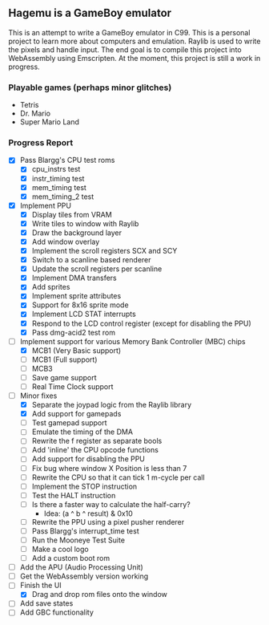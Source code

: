 ## Hagemu is a GameBoy emulator

This is an attempt to write a GameBoy emulator in C99. This is a personal project to learn more about computers and emulation. Raylib is used to write the pixels and handle input. The end goal is to compile this project into WebAssembly using Emscripten. At the moment, this project is still a work in progress.

### Playable games (perhaps minor glitches)
- Tetris
- Dr. Mario
- Super Mario Land

### Progress Report
- [x] Pass Blargg's CPU test roms
  - [x] cpu_instrs test
  - [x] instr_timing test
  - [x] mem_timing test
  - [x] mem_timing_2 test
- [x] Implement PPU
  - [x] Display tiles from VRAM
  - [x] Write tiles to window with Raylib
  - [x] Draw the background layer
  - [x] Add window overlay
  - [x] Implement the scroll registers SCX and SCY
  - [x] Switch to a scanline based renderer
  - [x] Update the scroll registers per scanline
  - [x] Implement DMA transfers
  - [x] Add sprites
  - [x] Implement sprite attributes
  - [x] Support for 8x16 sprite mode
  - [x] Implement LCD STAT interrupts
  - [x] Respond to the LCD control register (except for disabling the PPU)
  - [x] Pass dmg-acid2 test rom
- [ ] Implement support for various Memory Bank Controller (MBC) chips
  - [x] MCB1 (Very Basic support)
  - [ ] MCB1 (Full support)
  - [ ] MCB3
  - [ ] Save game support
  - [ ] Real Time Clock support
- [ ] Minor fixes
  - [x] Separate the joypad logic from the Raylib library
  - [x] Add support for gamepads
  - [ ] Test gamepad support
  - [ ] Emulate the timing of the DMA
  - [ ] Rewrite the f register as separate bools
  - [ ] Add 'inline' the CPU opcode functions
  - [ ] Add support for disabling the PPU
  - [ ] Fix bug where window X Position is less than 7
  - [ ] Rewrite the CPU so that it can tick 1 m-cycle per call
  - [ ] Implement the STOP instruction
  - [ ] Test the HALT instruction
  - [ ] Is there a faster way to calculate the half-carry?
    - Idea: (a ^ b ^ result) & 0x10
  - [ ] Rewrite the PPU using a pixel pusher renderer
  - [ ] Pass Blargg's interrupt_time test
  - [ ] Run the Mooneye Test Suite
  - [ ] Make a cool logo
  - [ ] Add a custom boot rom
- [ ] Add the APU (Audio Processing Unit)
- [ ] Get the WebAssembly version working
- [ ] Finish the UI
  - [x] Drag and drop rom files onto the window
- [ ] Add save states
- [ ] Add GBC functionality
